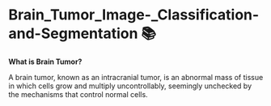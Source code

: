 # Brain_Tumor_Image-_Classification-and-Segmentation 📚

**What is Brain Tumor?**

A brain tumor, known as an intracranial tumor, is an abnormal mass of tissue in which cells grow and multiply uncontrollably, seemingly unchecked by the mechanisms that control normal cells.
